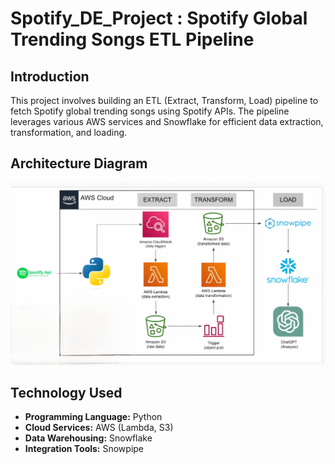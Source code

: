 # Spotify_DE_Project : Spotify Global Trending Songs ETL Pipeline

## Introduction
This project involves building an ETL (Extract, Transform, Load) pipeline to fetch Spotify global trending songs using Spotify APIs. The pipeline leverages various AWS services and Snowflake for efficient data extraction, transformation, and loading.

## Architecture Diagram

![Architecture Diagram](Spotify_Project_KB_Architecture.jpg)

## Technology Used
- **Programming Language:** Python
- **Cloud Services:** AWS (Lambda, S3)
- **Data Warehousing:** Snowflake
- **Integration Tools:** Snowpipe
